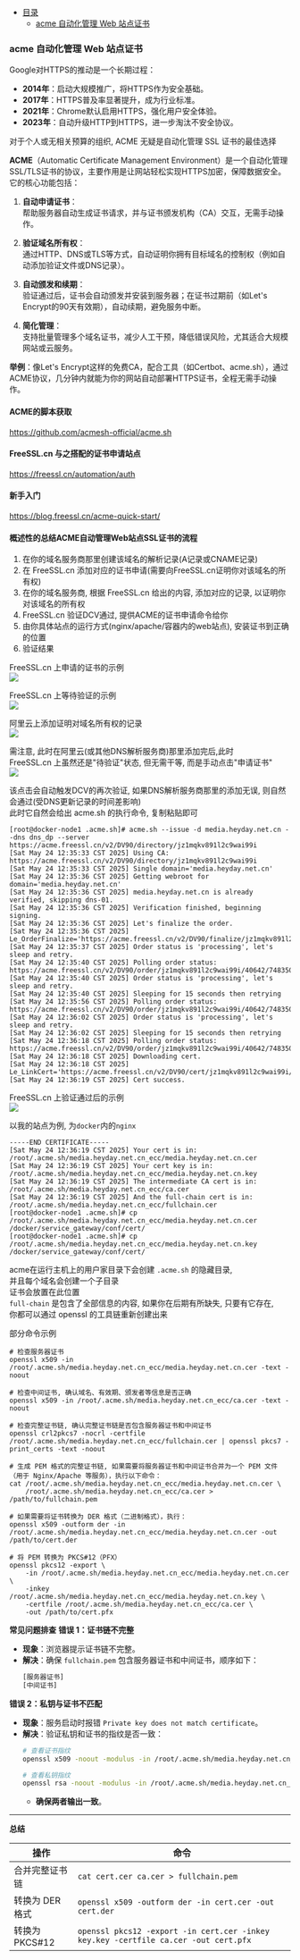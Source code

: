 * [目录](#0)
  * [acme 自动化管理 Web 站点证书](#1)


<h3 id="1">acme 自动化管理 Web 站点证书</h3>

Google对HTTPS的推动是一个长期过程：
- **2014年**：启动大规模推广，将HTTPS作为安全基础。
- **2017年**：HTTPS普及率显著提升，成为行业标准。
- **2021年**：Chrome默认启用HTTPS，强化用户安全体验。
- **2023年**：自动升级HTTP到HTTPS，进一步淘汰不安全协议。

对于个人或无相关预算的组织, ACME 无疑是自动化管理 SSL 证书的最佳选择

**ACME**（Automatic Certificate Management Environment）是一个自动化管理SSL/TLS证书的协议，主要作用是让网站轻松实现HTTPS加密，保障数据安全。它的核心功能包括：

1. **自动申请证书**：  
   帮助服务器自动生成证书请求，并与证书颁发机构（CA）交互，无需手动操作。

2. **验证域名所有权**：  
   通过HTTP、DNS或TLS等方式，自动证明你拥有目标域名的控制权（例如自动添加验证文件或DNS记录）。

3. **自动颁发和续期**：  
   验证通过后，证书会自动颁发并安装到服务器；在证书过期前（如Let's Encrypt的90天有效期），自动续期，避免服务中断。

4. **简化管理**：  
   支持批量管理多个域名证书，减少人工干预，降低错误风险，尤其适合大规模网站或云服务。

**举例**：像Let's Encrypt这样的免费CA，配合工具（如Certbot、acme.sh），通过ACME协议，几分钟内就能为你的网站自动部署HTTPS证书，全程无需手动操作。



#### ACME的脚本获取  
https://github.com/acmesh-official/acme.sh

#### FreeSSL.cn 与之搭配的证书申请站点
https://freessl.cn/automation/auth

#### 新手入门
https://blog.freessl.cn/acme-quick-start/

#### 概述性的总结ACME自动管理Web站点SSL证书的流程

1) 在你的域名服务商那里创建该域名的解析记录(A记录或CNAME记录)  
2) 在 FreeSSL.cn 添加对应的证书申请(需要向FreeSSL.cn证明你对该域名的所有权)  
3) 在你的域名服务商, 根据 FreeSSL.cn 给出的内容, 添加对应的记录, 以证明你对该域名的所有权  
4) FreeSSL.cn 验证DCV通过, 提供ACME的证书申请命令给你  
5) 由你具体站点的运行方式(nginx/apache/容器内的web站点), 安装证书到正确的位置  
6) 验证结果


FreeSSL.cn 上申请的证书的示例  
![](images/5dc1568e-8e08-4afb-bd2d-66d13e69ab24.png)

FreeSSL.cn 上等待验证的示例  
![](images/3bf5ff90-7924-4ab6-91c2-6ae47990e73d.png)

阿里云上添加证明对域名所有权的记录  
![](images/5cfb198a-5b03-4f08-abbf-3101c7624a4e.png)

需注意, 此时在阿里云(或其他DNS解析服务商)那里添加完后,此时  
FreeSSL.cn 上虽然还是"待验证"状态, 但无需干等, 而是手动点击"申请证书"  
![](images/c6627e62-fd8c-466f-9f1f-b82dddbfeb8a.png)

该点击会自动触发DCV的再次验证, 如果DNS解析服务商那里的添加无误, 则自然会通过(受DNS更新记录的时间差影响)  
此时它自然会给出 acme.sh 的执行命令, 复制粘贴即可

```
[root@docker-node1 .acme.sh]# acme.sh --issue -d media.heyday.net.cn --dns dns_dp --server https://acme.freessl.cn/v2/DV90/directory/jz1mqkv891l2c9wai99i
[Sat May 24 12:35:33 CST 2025] Using CA: https://acme.freessl.cn/v2/DV90/directory/jz1mqkv891l2c9wai99i
[Sat May 24 12:35:33 CST 2025] Single domain='media.heyday.net.cn'
[Sat May 24 12:35:36 CST 2025] Getting webroot for domain='media.heyday.net.cn'
[Sat May 24 12:35:36 CST 2025] media.heyday.net.cn is already verified, skipping dns-01.
[Sat May 24 12:35:36 CST 2025] Verification finished, beginning signing.
[Sat May 24 12:35:36 CST 2025] Let's finalize the order.
[Sat May 24 12:35:36 CST 2025] Le_OrderFinalize='https://acme.freessl.cn/v2/DV90/finalize/jz1mqkv891l2c9wai99i/40642/748350'
[Sat May 24 12:35:37 CST 2025] Order status is 'processing', let's sleep and retry.
[Sat May 24 12:35:40 CST 2025] Polling order status: https://acme.freessl.cn/v2/DV90/order/jz1mqkv891l2c9wai99i/40642/748350
[Sat May 24 12:35:40 CST 2025] Order status is 'processing', let's sleep and retry.
[Sat May 24 12:35:40 CST 2025] Sleeping for 15 seconds then retrying
[Sat May 24 12:35:56 CST 2025] Polling order status: https://acme.freessl.cn/v2/DV90/order/jz1mqkv891l2c9wai99i/40642/748350
[Sat May 24 12:36:02 CST 2025] Order status is 'processing', let's sleep and retry.
[Sat May 24 12:36:02 CST 2025] Sleeping for 15 seconds then retrying
[Sat May 24 12:36:18 CST 2025] Polling order status: https://acme.freessl.cn/v2/DV90/order/jz1mqkv891l2c9wai99i/40642/748350
[Sat May 24 12:36:18 CST 2025] Downloading cert.
[Sat May 24 12:36:18 CST 2025] Le_LinkCert='https://acme.freessl.cn/v2/DV90/cert/jz1mqkv891l2c9wai99i/995938'
[Sat May 24 12:36:19 CST 2025] Cert success.
```

FreeSSL.cn 上验证通过后的示例  
![](images/4edc8d8b-8214-49ac-bbc5-2c1be6595277.png)


以我的站点为例, 为```docker```内的```nginx```

```
-----END CERTIFICATE-----
[Sat May 24 12:36:19 CST 2025] Your cert is in: /root/.acme.sh/media.heyday.net.cn_ecc/media.heyday.net.cn.cer
[Sat May 24 12:36:19 CST 2025] Your cert key is in: /root/.acme.sh/media.heyday.net.cn_ecc/media.heyday.net.cn.key
[Sat May 24 12:36:19 CST 2025] The intermediate CA cert is in: /root/.acme.sh/media.heyday.net.cn_ecc/ca.cer
[Sat May 24 12:36:19 CST 2025] And the full-chain cert is in: /root/.acme.sh/media.heyday.net.cn_ecc/fullchain.cer
[root@docker-node1 .acme.sh]# cp /root/.acme.sh/media.heyday.net.cn_ecc/media.heyday.net.cn.cer /docker/service_gateway/conf/cert/
[root@docker-node1 .acme.sh]# cp /root/.acme.sh/media.heyday.net.cn_ecc/media.heyday.net.cn.key /docker/service_gateway/conf/cert/
```

acme在运行主机上的用户家目录下会创建 ```.acme.sh``` 的隐藏目录,  
并且每个域名会创建一个子目录   
证书会放置在此位置  
```full-chain``` 是包含了全部信息的内容, 如果你在后期有所缺失, 只要有它存在,  
你都可以通过 openssl 的工具链重新创建出来


部分命令示例

```
# 检查服务器证书
openssl x509 -in /root/.acme.sh/media.heyday.net.cn_ecc/media.heyday.net.cn.cer -text -noout

# 检查中间证书, 确认域名、有效期、颁发者等信息是否正确 
openssl x509 -in /root/.acme.sh/media.heyday.net.cn_ecc/ca.cer -text -noout

# 检查完整证书链, 确认完整证书链是否包含服务器证书和中间证书
openssl crl2pkcs7 -nocrl -certfile /root/.acme.sh/media.heyday.net.cn_ecc/fullchain.cer | openssl pkcs7 -print_certs -text -noout

# 生成 PEM 格式的完整证书链, 如果需要将服务器证书和中间证书合并为一个 PEM 文件（用于 Nginx/Apache 等服务），执行以下命令：
cat /root/.acme.sh/media.heyday.net.cn_ecc/media.heyday.net.cn.cer \
    /root/.acme.sh/media.heyday.net.cn_ecc/ca.cer > /path/to/fullchain.pem

# 如果需要将证书转换为 DER 格式（二进制格式），执行：
openssl x509 -outform der -in /root/.acme.sh/media.heyday.net.cn_ecc/media.heyday.net.cn.cer -out /path/to/cert.der

# 将 PEM 转换为 PKCS#12（PFX）
openssl pkcs12 -export \
    -in /root/.acme.sh/media.heyday.net.cn_ecc/media.heyday.net.cn.cer \
    -inkey /root/.acme.sh/media.heyday.net.cn_ecc/media.heyday.net.cn.key \
    -certfile /root/.acme.sh/media.heyday.net.cn_ecc/ca.cer \
    -out /path/to/cert.pfx
```


**常见问题排查**
**错误 1：证书链不完整**
- **现象**：浏览器提示证书链不完整。
- **解决**：确保 `fullchain.pem` 包含服务器证书和中间证书，顺序如下：
  ```bash
  [服务器证书]
  [中间证书]
  ```

**错误 2：私钥与证书不匹配**
- **现象**：服务启动时报错 `Private key does not match certificate`。
- **解决**：验证私钥和证书的指纹是否一致：
  ```bash
  # 查看证书指纹
  openssl x509 -noout -modulus -in /root/.acme.sh/media.heyday.net.cn_ecc/media.heyday.net.cn.cer | openssl md5

  # 查看私钥指纹
  openssl rsa -noout -modulus -in /root/.acme.sh/media.heyday.net.cn_ecc/media.heyday.net.cn.key | openssl md5
  ```
  - **确保两者输出一致**。

---

**总结**

| 操作 | 命令 |
|------|------|
| 合并完整证书链 | `cat cert.cer ca.cer > fullchain.pem` |
| 转换为 DER 格式 | `openssl x509 -outform der -in cert.cer -out cert.der` |
| 转换为 PKCS#12 | `openssl pkcs12 -export -in cert.cer -inkey key.key -certfile ca.cer -out cert.pfx` |
